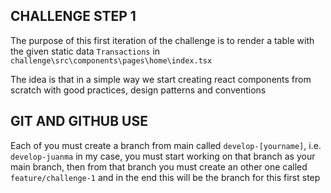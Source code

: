 ## CHALLENGE STEP 1

The purpose of this first iteration of the challenge is to render a table with the given static data ```Transactions``` in ```challenge\src\components\pages\home\index.tsx```

The idea is that in a simple way we start creating react components from scratch with good practices, design patterns and conventions

## GIT AND GITHUB USE

Each of you must create a branch from main called ```develop-[yourname]```, i.e. ```develop-juanma``` in my case, you must start working on that branch as your main branch, then from that branch you must create an other one called ```feature/challenge-1``` and in the end this will be the branch for this first step